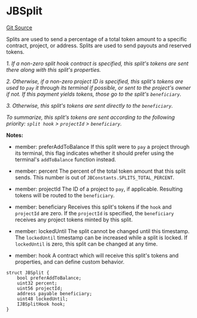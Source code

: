 # JBSplit
[Git Source](https://github.com/Bananapus/nana-core/blob/1fb5688d98a7c6e49f86f6a7e868a61ef4c2409a/src/structs/JBSplit.sol)

Splits are used to send a percentage of a total token amount to a specific contract, project, or address.
Splits are used to send payouts and reserved tokens.

*1. If a non-zero split hook contract is specified, this split's tokens are sent there along with this split's
properties.*

*2. Otherwise, if a non-zero project ID is specified, this split's tokens are used to `pay` it through its
terminal if possible, or sent to the project's owner if not. If this payment yields tokens, those go to the split's
`beneficiary`.*

*3. Otherwise, this split's tokens are sent directly to the `beneficiary`.*

*To summarize, this split's tokens are sent according to the following priority: `split hook` > `projectId` >
`beneficiary`.*

**Notes:**
- member: preferAddToBalance If this split were to `pay` a project through its terminal, this flag indicates
whether it should prefer using the terminal's `addToBalance` function instead.

- member: percent The percent of the total token amount that this split sends. This number is out of
`JBConstants.SPLITS_TOTAL_PERCENT`.

- member: projectId The ID of a project to `pay`, if applicable. Resulting tokens will be routed to the
`beneficiary`.

- member: beneficiary Receives this split's tokens if the `hook` and `projectId` are zero. If the `projectId`
is specified, the `beneficiary` receives any project tokens minted by this split.

- member: lockedUntil The split cannot be changed until this timestamp. The `lockedUntil` timestamp can be
increased while a split is locked. If `lockedUntil` is zero, this split can be changed at any time.

- member: hook A contract which will receive this split's tokens and properties, and can define custom
behavior.


```solidity
struct JBSplit {
    bool preferAddToBalance;
    uint32 percent;
    uint56 projectId;
    address payable beneficiary;
    uint48 lockedUntil;
    IJBSplitHook hook;
}
```

